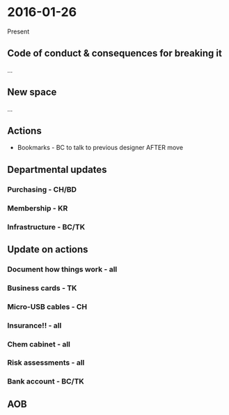 # 2016-01-26

Present 

## Code of conduct & consequences for breaking it
...

## New space
...


## Actions
- Bookmarks - BC to talk to previous designer AFTER move


## Departmental updates

### Purchasing - CH/BD
### Membership - KR
### Infrastructure - BC/TK

## Update on actions

### Document how things work - all
### Business cards - TK
### Micro-USB cables - CH
### Insurance!! - all
### Chem cabinet - all
### Risk assessments - all
### Bank account - BC/TK

## AOB
